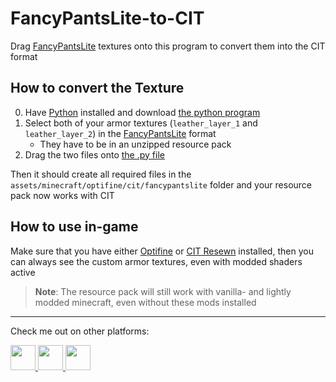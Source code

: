 # FancyPantsLite-to-CIT
Drag [FancyPantsLite](https://github.com/PuckiSilver/FancyPantsLite) textures onto this program to convert them into the CIT format

## How to convert the Texture
0. Have [Python](https://www.python.org/downloads/) installed and download [the python program](FancyPantsLite-to-CIT.py)
1. Select both of your armor textures (`leather_layer_1` and `leather_layer_2`) in the [FancyPantsLite](https://github.com/PuckiSilver/FancyPantsLite) format
   - They have to be in an unzipped resource pack
3. Drag the two files onto [the .py file](FancyPantsLite-to-CIT.py)

Then it should create all required files in the `assets/minecraft/optifine/cit/fancypantslite` folder and your resource pack now works with CIT

## How to use in-game
Make sure that you have either [Optifine](https://optifine.net/downloads) or [CIT Resewn](https://modrinth.com/mod/cit-resewn/version/latest) installed, then you can always see the custom armor textures, even with modded shaders active
> **Note**: The resource pack will still work with vanilla- and lightly modded minecraft, even without these mods installed

---
Check me out on other platforms:

<a href="https://github.com/PuckiSilver" target="_blank">
  <img src="https://github.githubassets.com/favicons/favicon-dark.svg" height="40" width="40"/>
</a>
<a href="https://modrinth.com/user/PuckiSilver" target="_blank">
  <img src="https://docs.modrinth.com/img/logo.svg" height="40" width="40"/>
</a>
<a href="https://www.planetminecraft.com/member/puckisilver" target="_blank">
  <img src="https://www.planetminecraft.com/images/layout/favicon-64.png" height="40" width="40"/>
</a>
